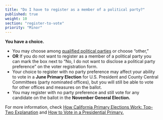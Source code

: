 ```yaml
---
title: "Do I have to register as a member of a political party?"
published: true
weight: 10
section: "register-to-vote"
priority: "Minor"
---
```


**You have a choice.**  
- You may choose among [qualified political parties](http://www.sos.ca.gov/elections/political-parties/qualified-political-parties/) or choose “other,”  
- **OR** If you do not want to register as a member of a political party you can mark the box next to “No, I do not want to disclose a political party preference” on the voter registration form.  
- Your choice to register with no party preference may affect your ability to vote in a **June Primary Election** for U.S. President and County Central Committees (party nominated offices), but you will still be able to vote for other offices and measures on the ballot.  
- You may register with no party preference and still vote for any candidate on the ballot in the **November General Election.**  

For more information, check [How California Primary Elections Work: Top-Two Explanation](#menu-item-how-california-primary-elections-work-top-two-explanation) and [How to Vote in a Presidential Primary.](#menu-item-how-to-vote-in-the-presidential-primary)  
